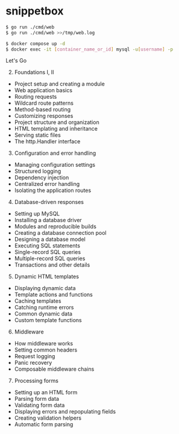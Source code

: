 # snippetbox

```bash
$ go run ./cmd/web
$ go run ./cmd/web >>/tmp/web.log

$ docker compose up -d
$ docker exec -it [container_name_or_id] mysql -u[username] -p
```

Let's Go

2. Foundations I, II

- Project setup and creating a module
- Web application basics
- Routing requests
- Wildcard route patterns
- Method-based routing
- Customizing responses
- Project structure and organization
- HTML templating and inheritance
- Serving static files
- The http.Handler interface

3. Configuration and error handling

- Managing configuration settings
- Structured logging
- Dependency injection
- Centralized error handling
- Isolating the application routes

4. Database-driven responses

- Setting up MySQL
- Installing a database driver
- Modules and reproducible builds
- Creating a database connection pool
- Designing a database model
- Executing SQL statements
- Single-record SQL queries
- Multiple-record SQL queries
- Transactions and other details

5. Dynamic HTML templates

- Displaying dynamic data
- Template actions and functions
- Caching templates
- Catching runtime errors
- Common dynamic data
- Custom template functions

6. Middleware

- How middleware works
- Setting common headers
- Request logging
- Panic recovery
- Composable middleware chains

7. Processing forms

- Setting up an HTML form
- Parsing form data
- Validating form data
- Displaying errors and repopulating fields
- Creating validation helpers
- Automatic form parsing
